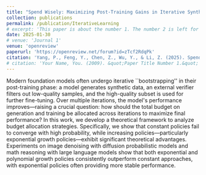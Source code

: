 ```yaml
---
title: "Spend Wisely: Maximizing Post-Training Gains in Iterative Synthetic Data Boostrapping"
collection: publications
permalink: /publication/IterativeLearning
# excerpt: 'This paper is about the number 1. The number 2 is left for future work.'
date: 2025-01-30
# venue: 'Journal 1'
venue: 'openreview'
paperurl: 'https://openreview.net/forum?id=zTcf2RdqPk'
citation: 'Yang, P., Feng, Y., Chen, Z., Wu, Y., & Li, Z. (2025). Spend Wisely: Maximizing Post-Training Gains in Iterative Synthetic Data Boostrapping.'
# citation: 'Your Name, You. (2009). &quot;Paper Title Number 1.&quot; <i>Journal 1</i>. 1(1).'
---
```


Modern foundation models often undergo iterative ``bootstrapping'' in their post-training phase: a model generates synthetic data, an external verifier filters out low-quality samples, and the high-quality subset is used for further fine-tuning. Over multiple iterations, the model's performance improves—raising a crucial question: how should the total budget on generation and training be allocated across iterations to maximize final performance? In this work, we develop a theoretical framework to analyze budget allocation strategies. Specifically, we show that constant policies fail to converge with high probability, while increasing policies—particularly exponential growth policies—exhibit significant theoretical advantages. Experiments on image denoising with diffusion probabilistic models and math reasoning with large language models show that both exponential and polynomial growth policies consistently outperform constant approaches, with exponential policies often providing more stable performance.

<!-- Recommended citation: Your Name, You. (2009). "Paper Title Number 1." <i>Journal 1</i>. 1(1). -->